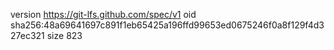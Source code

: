 version https://git-lfs.github.com/spec/v1
oid sha256:48a69641697c891f1eb65425a196ffd99653ed0675246f0a8f129f4d327ec321
size 823
